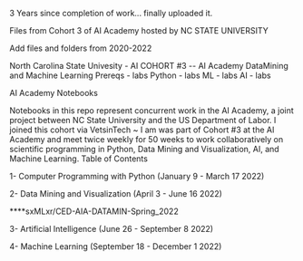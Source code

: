 3 Years since completion of work... finally uploaded it.


Files from Cohort 3 of AI Academy hosted by NC STATE UNIVERSITY


Add files and folders from 2020-2022

North Carolina State Univesity - AI COHORT #3
  -- AI Academy DataMining and Machine Learning
Prereqs - labs
Python  - labs
ML - labs
AI - labs 

AI Academy Notebooks

Notebooks in this repo represent concurrent work in the AI Academy, a joint project between NC State University and the US Department of Labor. 
I joined this cohort via VetsinTech ~ 
I am was part of Cohort #3 at the AI Academy and meet twice weekly for 50 weeks to work collaboratively on scientific programming in Python, 
Data Mining and Visualization, AI, and Machine Learning.
Table of Contents

1- Computer Programming with Python (January 9 - March 17 2022)

2- Data Mining and Visualization (April 3 - June 16 2022)       


   ****sxMLxr/CED-AIA-DATAMIN-Spring_2022

      
3- Artificial Intelligence (June 26 - September 8 2022) 

4- Machine Learning (September 18 - December 1 2022)
